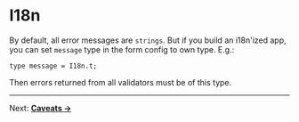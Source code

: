 # I18n
By default, all error messages are `strings`. But if you build an i18n'ized app, you can set `message` type in the form config to own type. E.g.:

```reason
type message = I18n.t;
```

Then errors returned from all validators must be of this type.

---

Next: **[Caveats →](./10-Caveats.md)**
